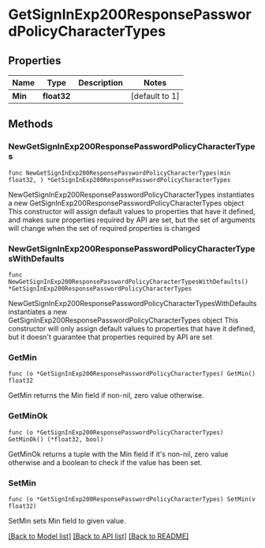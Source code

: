 # GetSignInExp200ResponsePasswordPolicyCharacterTypes

## Properties

Name | Type | Description | Notes
------------ | ------------- | ------------- | -------------
**Min** | **float32** |  | [default to 1]

## Methods

### NewGetSignInExp200ResponsePasswordPolicyCharacterTypes

`func NewGetSignInExp200ResponsePasswordPolicyCharacterTypes(min float32, ) *GetSignInExp200ResponsePasswordPolicyCharacterTypes`

NewGetSignInExp200ResponsePasswordPolicyCharacterTypes instantiates a new GetSignInExp200ResponsePasswordPolicyCharacterTypes object
This constructor will assign default values to properties that have it defined,
and makes sure properties required by API are set, but the set of arguments
will change when the set of required properties is changed

### NewGetSignInExp200ResponsePasswordPolicyCharacterTypesWithDefaults

`func NewGetSignInExp200ResponsePasswordPolicyCharacterTypesWithDefaults() *GetSignInExp200ResponsePasswordPolicyCharacterTypes`

NewGetSignInExp200ResponsePasswordPolicyCharacterTypesWithDefaults instantiates a new GetSignInExp200ResponsePasswordPolicyCharacterTypes object
This constructor will only assign default values to properties that have it defined,
but it doesn't guarantee that properties required by API are set

### GetMin

`func (o *GetSignInExp200ResponsePasswordPolicyCharacterTypes) GetMin() float32`

GetMin returns the Min field if non-nil, zero value otherwise.

### GetMinOk

`func (o *GetSignInExp200ResponsePasswordPolicyCharacterTypes) GetMinOk() (*float32, bool)`

GetMinOk returns a tuple with the Min field if it's non-nil, zero value otherwise
and a boolean to check if the value has been set.

### SetMin

`func (o *GetSignInExp200ResponsePasswordPolicyCharacterTypes) SetMin(v float32)`

SetMin sets Min field to given value.



[[Back to Model list]](../README.md#documentation-for-models) [[Back to API list]](../README.md#documentation-for-api-endpoints) [[Back to README]](../README.md)


